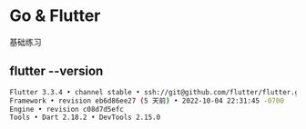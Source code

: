 # Go & Flutter

基础练习

## flutter --version
```bash
Flutter 3.3.4 • channel stable • ssh://git@github.com/flutter/flutter.git
Framework • revision eb6d86ee27 (5 天前) • 2022-10-04 22:31:45 -0700
Engine • revision c08d7d5efc
Tools • Dart 2.18.2 • DevTools 2.15.0

```
